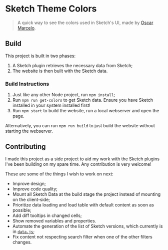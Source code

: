 # Sketch Theme Colors

> A quick way to see the colors used in Sketch's UI, made by [Oscar Marcelo](https://oscarmarcelo.com).



## Build

This project is built in two phases:
1. A Sketch plugin retrieves the necessary data from Sketch;
2. The website is then built with the Sketch data.


### Build Instructions

1. Just like any other Node project, run `npm install`;
2. Run `npm run get-colors` to get Sketch data. Ensure you have Sketch installed in your system installed first!
3. Run `npm start` to build the website, run a local webserver and open the page.

Alternatively, you can run `npm run build` to just build the website without starting the webserver.



## Contributing

I made this project as a side project to aid my work with the Sketch plugins I've been building on my spare time. Any contribution is very welcome!

These are some of the things I wish to work on next:

- Improve design;
- Improve code quality;
- Mount all Sketch Data at the build stage the project instead of mounting on the client-side;
- Prioritize data loading and load table with default content as soon as possible;
- Add diff tooltips in changed cells;
- Show removed variables and properties.
- Automate the generation of the list of Sketch versions, which currently is in [`data.js`](./src/scripts/data.js);
- Fix content not respecting search filter when one of the other filters changes.

